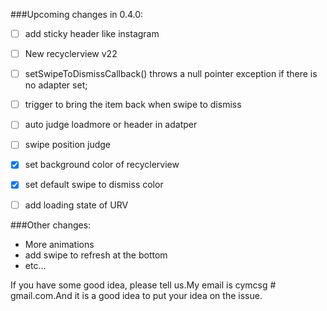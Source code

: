 ###Upcoming changes in 0.4.0:
- [ ] add sticky header like instagram
- [ ] New recyclerview v22
- [ ] setSwipeToDismissCallback() throws a null pointer exception if there is no adapter set;
- [ ] trigger to bring the item back when swipe to dismiss
- [ ] auto judge loadmore or header in adatper
- [ ] swipe position judge
- [x] set background color of recyclerview
- [x] set default swipe to dismiss color
- [ ] add loading state of URV



###Other changes:
* More animations
* add swipe to refresh at the bottom
* etc...  




If you have some good idea, please tell us.My email is cymcsg # gmail.com.And it is a good idea to put your idea on the issue.
